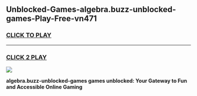 
## Unblocked-Games-algebra.buzz-unblocked-games-Play-Free-vn471
<h3>
<a href="https://premium76.site?title=algebra.buzz-unblocked-games&ref=18A1">CLICK TO PLAY</a></h3>
<hr>

<h3>
<a href="https://premium76.site?title=algebra.buzz-unblocked-games&ref=18A1">CLICK 2 PLAY</a>
  
</h3>

<a href="https://premium76.site?title=algebra.buzz-unblocked-games&ref=18A1"><img src="https://clearcache.store/games.png"></a>


**algebra.buzz-unblocked-games games unblocked: Your Gateway to Fun and Accessible Online Gaming**
